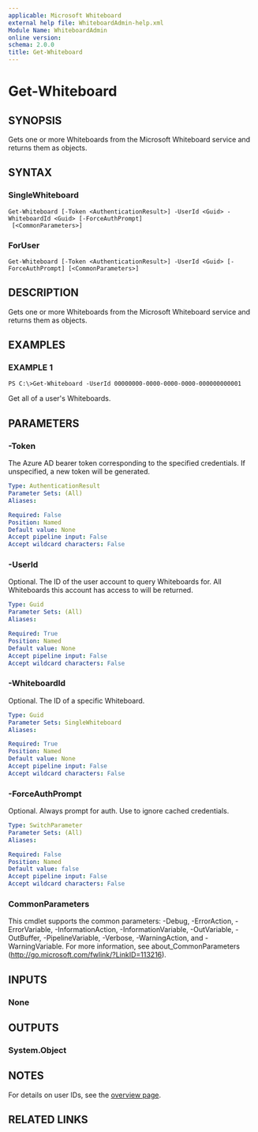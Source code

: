 ```yaml
---
applicable: Microsoft Whiteboard
external help file: WhiteboardAdmin-help.xml
Module Name: WhiteboardAdmin
online version:
schema: 2.0.0
title: Get-Whiteboard
---
```


# Get-Whiteboard

## SYNOPSIS

Gets one or more Whiteboards from the Microsoft Whiteboard service and returns them as objects.

## SYNTAX

### SingleWhiteboard
```
Get-Whiteboard [-Token <AuthenticationResult>] -UserId <Guid> -WhiteboardId <Guid> [-ForceAuthPrompt]
 [<CommonParameters>]
```

### ForUser
```
Get-Whiteboard [-Token <AuthenticationResult>] -UserId <Guid> [-ForceAuthPrompt] [<CommonParameters>]
```

## DESCRIPTION

Gets one or more Whiteboards from the Microsoft Whiteboard service and returns them as objects.

## EXAMPLES

### EXAMPLE 1

```
PS C:\>Get-Whiteboard -UserId 00000000-0000-0000-0000-000000000001
```

Get all of a user's Whiteboards.

## PARAMETERS

### -Token
The Azure AD bearer token corresponding to the specified credentials. If unspecified, a new token will be generated.

```yaml
Type: AuthenticationResult
Parameter Sets: (All)
Aliases:

Required: False
Position: Named
Default value: None
Accept pipeline input: False
Accept wildcard characters: False
```

### -UserId
Optional. The ID of the user account to query Whiteboards for. All Whiteboards this account has access to will be returned. 

```yaml
Type: Guid
Parameter Sets: (All)
Aliases:

Required: True
Position: Named
Default value: None
Accept pipeline input: False
Accept wildcard characters: False
```

### -WhiteboardId

Optional. The ID of a specific Whiteboard.

```yaml
Type: Guid
Parameter Sets: SingleWhiteboard
Aliases:

Required: True
Position: Named
Default value: None
Accept pipeline input: False
Accept wildcard characters: False
```

### -ForceAuthPrompt

Optional. Always prompt for auth. Use to ignore cached credentials.

```yaml
Type: SwitchParameter
Parameter Sets: (All)
Aliases:

Required: False
Position: Named
Default value: false
Accept pipeline input: False
Accept wildcard characters: False
```

### CommonParameters
This cmdlet supports the common parameters: -Debug, -ErrorAction, -ErrorVariable, -InformationAction, -InformationVariable, -OutVariable, -OutBuffer, -PipelineVariable, -Verbose, -WarningAction, and -WarningVariable. For more information, see about_CommonParameters (http://go.microsoft.com/fwlink/?LinkID=113216).

## INPUTS

### None

## OUTPUTS

### System.Object

## NOTES

For details on user IDs, see the [overview page](whiteboard.md).

## RELATED LINKS
